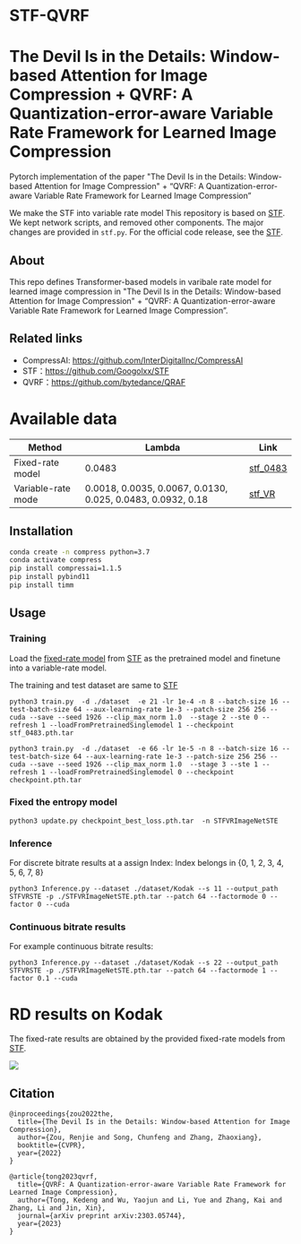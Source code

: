 # STF-QVRF

# The Devil Is in the Details: Window-based Attention for Image Compression + QVRF: A Quantization-error-aware Variable Rate Framework for Learned Image Compression
Pytorch implementation of the paper "The Devil Is in the Details: Window-based Attention for Image Compression" + “QVRF: A Quantization-error-aware Variable Rate Framework for Learned Image Compression”

We make the STF into variable rate model
This repository is based on [STF](https://github.com/Googolxx/STF). We kept network scripts, and removed other components. The major changes are provided in `stf.py`. For the official code release, see the [STF](https://github.com/Googolxx/STF/blob/main/compressai/models/stf.py).

## About
This repo defines Transformer-based models in varibale rate model for learned image compression in "The Devil Is in the Details: Window-based Attention for Image Compression" + “QVRF: A Quantization-error-aware Variable Rate Framework for Learned Image Compression”.

## Related links
 * CompressAI: https://github.com/InterDigitalInc/CompressAI
 * STF：https://github.com/Googolxx/STF
 * QVRF：https://github.com/bytedance/QRAF

# Available data
| Method | Lambda | Link                                                                                              |
| ---- |--------|---------------------------------------------------------------------------------------------------|
| Fixed-rate model | 0.0483 | [stf_0483](https://drive.google.com/file/d/1cH5cR-0VdsQqCchyN3DO62Sx0WGjv1h8/view?usp=share_link)    |
| Variable-rate mode|0.0018, 0.0035, 0.0067, 0.0130, 0.025, 0.0483, 0.0932, 0.18  |  [stf_VR]()  |

## Installation
```bash
conda create -n compress python=3.7
conda activate compress
pip install compressai=1.1.5
pip install pybind11
pip install timm
```

## Usage

### Training
Load the [fixed-rate model](https://drive.google.com/file/d/1cH5cR-0VdsQqCchyN3DO62Sx0WGjv1h8/view?usp=share_link) from [STF](https://github.com/Googolxx/STF) as the pretrained model and finetune into a variable-rate model.

The training and test dataset are same to [STF](https://github.com/Googolxx/STF)
```
python3 train.py  -d ./dataset  -e 21 -lr 1e-4 -n 8 --batch-size 16 --test-batch-size 64 --aux-learning-rate 1e-3 --patch-size 256 256 --cuda --save --seed 1926 --clip_max_norm 1.0  --stage 2 --ste 0 --refresh 1 --loadFromPretrainedSinglemodel 1 --checkpoint stf_0483.pth.tar
```

```
python3 train.py  -d ./dataset  -e 66 -lr 1e-5 -n 8 --batch-size 16 --test-batch-size 64 --aux-learning-rate 1e-3 --patch-size 256 256 --cuda --save --seed 1926 --clip_max_norm 1.0  --stage 3 --ste 1 --refresh 1 --loadFromPretrainedSinglemodel 0 --checkpoint checkpoint.pth.tar
```
### Fixed the entropy model
```
python3 update.py checkpoint_best_loss.pth.tar  -n STFVRImageNetSTE
```
### Inference
For  discrete bitrate results at a assign Index: Index belongs in {0, 1, 2, 3, 4, 5, 6, 7, 8}
```
python3 Inference.py --dataset ./dataset/Kodak --s 11 --output_path STFVRSTE -p ./STFVRImageNetSTE.pth.tar --patch 64 --factormode 0 --factor 0 --cuda
```
### Continuous bitrate results
For example continuous bitrate  results:
```
python3 Inference.py --dataset ./dataset/Kodak --s 22 --output_path STFVRSTE -p ./STFVRImageNetSTE.pth.tar --patch 64 --factormode 1 --factor 0.1 --cuda
```

# RD results on Kodak
The fixed-rate results are obtained by the provided fixed-rate models from [STF](https://github.com/Googolxx/STF).

![](asserts/STF.png)


## Citation
```
@inproceedings{zou2022the,
  title={The Devil Is in the Details: Window-based Attention for Image Compression},
  author={Zou, Renjie and Song, Chunfeng and Zhang, Zhaoxiang},
  booktitle={CVPR},
  year={2022}
}
```
```
@article{tong2023qvrf,
  title={QVRF: A Quantization-error-aware Variable Rate Framework for Learned Image Compression},
  author={Tong, Kedeng and Wu, Yaojun and Li, Yue and Zhang, Kai and Zhang, Li and Jin, Xin},
  journal={arXiv preprint arXiv:2303.05744},
  year={2023}
}
```
